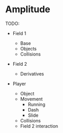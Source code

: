 # Amplitude 

TODO:

- Field 1
    - Base
    - Objects
    - Collisions

- Field 2
    - Derivatives

- Player
    - Object
    - Movement
        - Running
        - Dash
        - Slide
    - Collisions
    - Field 2 interaction
